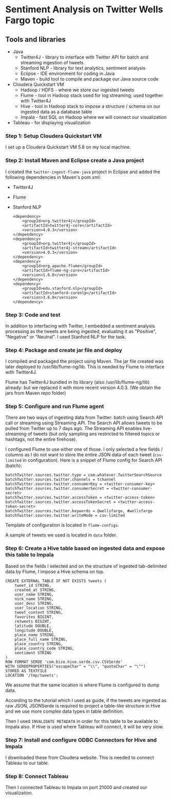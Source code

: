 # Sentiment Analysis on Twitter Wells Fargo topic

## Tools and libraries

* Java
	* Twitter4J - library to interface with Twitter API for batch and streaming ingestion of tweets
	* Stanford NLP - library for text analytics, sentiment analysis
	* Eclipse - IDE environment for coding in Java
	* Maven - build tool to compile and package our Java source code
* Cloudera Quickstart VM
	* Hadoop / HDFS - where we store our ingested tweets
	* Flume - tool in Hadoop stack used for log streaming; used together with Twitter4J
	* Hive - tool in Hadoop stack to impose a structure / schema on our ingested data as a database table
	* Impala - fast SQL on Hadoop where we will connect our visualization
* Tableau - for displaying visualization

### Step 1: Setup Cloudera Quickstart VM

I set up a Cloudera Quickstart VM 5.8 on my local machine.

### Step 2: Install Maven and Eclipse create a Java project

I created the `twitter-ingest-flume-java` project in Eclipse and added the following dependencies in Maven's pom.xml:
	
* Twitter4J
* Flume
* Stanford NLP
	
	```
	<dependency>
  		<groupId>org.twitter4j</groupId>
  		<artifactId>twitter4j-core</artifactId>
  		<version>4.0.3</version>
  	</dependency>
  	<dependency>
  		<groupId>org.twitter4j</groupId>
  		<artifactId>twitter4j-stream</artifactId>
  		<version>4.0.3</version>
  	</dependency>
  	<dependency>
  		<groupId>org.apache.flume</groupId>
  		<artifactId>flume-ng-core</artifactId>
  		<version>1.6.0</version>
  	</dependency>
	<dependency>
		<groupId>edu.stanford.nlp</groupId>
		<artifactId>stanford-corenlp</artifactId>
		<version>3.6.0</version>
	</dependency>
	```
	
### Step 3: Code and test

In addition to interfacing with Twitter, I embedded a sentiment analysis processing as the tweets are being ingested, evaluating it as "Positive", "Negative" or "Neutral". I used Stanford NLP for the task.

### Step 4: Package and create jar file and deploy

I compiled and packaged the project using Maven. The jar file created was later deployed to /usr/lib/flume-ng/lib. This is needed by Flume to interface with Twitter4J.

Flume has Twitter4J bundled in its library (also /usr/lib/flume-ng/lib) already: but we replaced it with more recent version 4.0.3. (We obtain the jars from Maven repo folder)

### Step 5: Configure and run Flume agent

There are two ways of ingesting data from Twitter: batch using Search API call or streaming using Streaming API. The Search API allows tweets to be pulled from Twitter up to 7 days ago. The Streaming API enables live-streaming of tweets (but only sampling ans restricted to filtered topics or hashtags, not the entire firehose).

I configured Flume to use either one of those. I only selected a few fields / columns as I do not want to store the entire JSON data of each tweet (`csv-limited` in configuration). Here is a snippet of Flume config for Search API (batch):

	batchTwitter.sources.twitter.type = com.whatever.TwitterSearchSource
	batchTwitter.sources.twitter.channels = tchannel
	batchTwitter.sources.twitter.consumerKey = <twitter-consumer-key>
	batchTwitter.sources.twitter.consumerSecret = <twitter-consumer-secret>
	batchTwitter.sources.twitter.accessToken = <twitter-access-token>
	batchTwitter.sources.twitter.accessTokenSecret = <twitter-access-token-secret>
	batchTwitter.sources.twitter.keywords = @wellsfargo, #wellsfargo
	batchTwitter.sources.twitter.writeMode = csv-limited
	
Template of configuration is located in `flume-configs`.

A sample of tweets we used is located in `data` folder.
	
### Step 6: Create a Hive table based on ingested data and expose this table to Impala

Based on the fields I selected and on the structure of ingested tab-delimited data by Flume, I impose a Hive schema on top.

	CREATE EXTERNAL TABLE IF NOT EXISTS tweets (
		tweet_id STRING,
		created_at STRING,
		user_name STRING,
		nick_name STRING,
		user_desc STRING,
		user_location STRING,
		tweet_content STRING,
		favorites BIGINT,
		retweets BIGINT,
		latitude DOUBLE,
		longitude DOUBLE,
		place_name STRING,
		place_full_name STRING,
		place_country STRING,
		place_country_code STRING,
		sentiment STRING
	)
	ROW FORMAT SERDE 'com.bizo.hive.serde.csv.CSVSerde'
	WITH SERDEPROPERTIES("escapeChar" = "\\", "quoteChar" = "\"")
	STORED AS TEXTFILE
	LOCATION '/tmp/tweets';
	
We assume that the same location is where Flume is configured to dump data.

According to the tutorial which I used as guide, if the tweets are ingested as raw JSON, JSONSerde is required to project a table-like structure in Hive and we use more complex data types in table definition.

Then I used `INVALIDATE METADATA` in order for this table to be available to Impala also. If Hive is used where Tableau will connect, it will be very slow.

### Step 7: Install and configure ODBC Connectors for Hive and Impala

I downloaded these from Cloudera website. This is needed to connect Tableau to our table.

### Step 8: Connect Tableau 

Then I connected Tableau to Impala on port 21000 and created our visualization.
